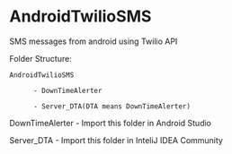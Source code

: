 # AndroidTwilioSMS

SMS messages from android using Twilio API

Folder Structure:

    AndroidTwilioSMS
    
          - DownTimeAlerter
          
          - Server_DTA(DTA means DownTimeAlerter)
      
DownTimeAlerter - Import this folder in Android Studio

Server_DTA - Import this folder in InteliJ IDEA Community
